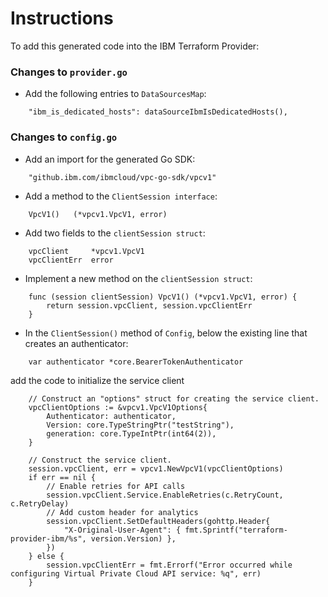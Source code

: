 # Instructions

To add this generated code into the IBM Terraform Provider:

### Changes to `provider.go`

- Add the following entries to `DataSourcesMap`:
```
    "ibm_is_dedicated_hosts": dataSourceIbmIsDedicatedHosts(),
```

### Changes to `config.go`

- Add an import for the generated Go SDK:
```
    "github.ibm.com/ibmcloud/vpc-go-sdk/vpcv1"
```

- Add a method to the `ClientSession interface`:
```
    VpcV1()   (*vpcv1.VpcV1, error)
```

- Add two fields to the `clientSession struct`:
```
    vpcClient     *vpcv1.VpcV1
    vpcClientErr  error
```

- Implement a new method on the `clientSession struct`:
```
    func (session clientSession) VpcV1() (*vpcv1.VpcV1, error) {
        return session.vpcClient, session.vpcClientErr
    }
```

- In the `ClientSession()` method of `Config`, below the existing line that creates an authenticator:
```
    var authenticator *core.BearerTokenAuthenticator
```
  add the code to initialize the service client
```
    // Construct an "options" struct for creating the service client.
    vpcClientOptions := &vpcv1.VpcV1Options{
        Authenticator: authenticator,
        Version: core.TypeStringPtr("testString"),
        generation: core.TypeIntPtr(int64(2)),
    }

    // Construct the service client.
    session.vpcClient, err = vpcv1.NewVpcV1(vpcClientOptions)
    if err == nil {
        // Enable retries for API calls
        session.vpcClient.Service.EnableRetries(c.RetryCount, c.RetryDelay)
        // Add custom header for analytics
        session.vpcClient.SetDefaultHeaders(gohttp.Header{
            "X-Original-User-Agent": { fmt.Sprintf("terraform-provider-ibm/%s", version.Version) },
        })
    } else {
        session.vpcClientErr = fmt.Errorf("Error occurred while configuring Virtual Private Cloud API service: %q", err)
    }
```
